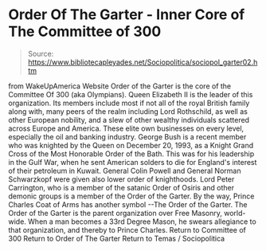 # Order Of The Garter - Inner Core of The Committee of 300

> Source: https://www.bibliotecapleyades.net/Sociopolitica/sociopol_garter02.htm

from WakeUpAmerica Website
Order of the Garter is the core of the Committee Of 300 (aka Olympians). Queen Elizabeth II is the leader of this organization. Its members include most if not all of the royal British family along with, many peers of the realm including Lord Rothschild, as well as other European nobility, and a slew of other wealthy individuals scattered across Europe and America. These elite own businesses on every level, especially the oil and banking industry. George Bush is a recent member who was knighted by the Queen on December 20, 1993, as a Knight Grand Cross of the Most Honorable Order of the Bath. This was for his leadership in the Gulf War, when he sent American solders to die for England's interest of their petroleum in Kuwait. General Colin Powell and General Norman Schwarzkopf were given also lower order of knighthoods. Lord Peter Carrington, who is a member of the satanic Order of Osiris and other demonic groups is a member of the Order of the Garter. By the way, Prince Charles Coat of Arms has another symbol --The Order of the Garter. The Order of the Garter is the parent organization over Free Masonry, world-wide. When a man becomes a 33rd Degree Mason, he swears allegiance to that organization, and thereby to Prince Charles.
Return to Committee of 300
Return to Order of The Garter
Return to Temas / Sociopolitica
